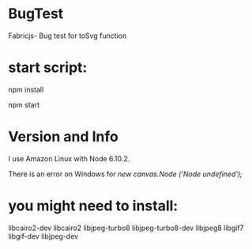 # BugTest
Fabricjs- Bug test for toSvg function


# start script: 

npm install 

npm start 


# Version and Info 

 I use Amazon Linux with Node 6.10.2. 
 
 There is an error on Windows for *new canvas.Node ('Node undefined');*

# you might need to install: 

libcairo2-dev libcairo2 libjpeg-turbo8 libjpeg-turbo8-dev libjpeg8 libgif7 libgif-dev libjpeg-dev